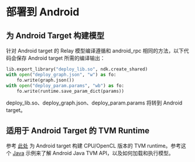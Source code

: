 # 部署到 Android

## 为 Android Target 构建模型

针对 Android target 的 Relay 模型编译遵循和 android_rpc 相同的方法，以下代码会保存 Android target 所需的编译输出：

``` python
lib.export_library("deploy_lib.so", ndk.create_shared)
with open("deploy_graph.json", "w") as fo:
    fo.write(graph.json())
with open("deploy_param.params", "wb") as fo:
    fo.write(runtime.save_param_dict(params))
```

deploy_lib.so、deploy_graph.json、deploy_param.params 将转到 Android target。

## 适用于 Android Target 的 TVM Runtime

参考 [此处](https://github.com/apache/tvm/blob/main/apps/android_deploy/README.md#build-and-installation) 为 Android target 构建 CPU/OpenCL 版本的 TVM runtime。参考这个 [Java](https://github.com/apache/tvm/blob/main/apps/android_deploy/app/src/main/java/org/apache/tvm/android/demo/MainActivity.java) 示例来了解 Android Java TVM API，以及如何加载和执行模型。